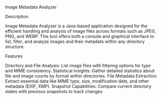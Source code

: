 Image Metadata Analyzer

Description

Image Metadata Analyzer is a Java-based application designed for the efficient handling and analysis of image files across formats such as JPEG, PNG, and WEBP. This tool offers both a console and graphical interface to list, filter, and analyze images and their metadata within any directory structure.

Features

Directory and File Analysis: List image files with filtering options for type and MIME consistency.
Statistical Insights: Gather detailed statistics about file and image counts by format within directories.
File Metadata Extraction: Extract essential data like MIME type, size, modification date, and other metadata (EXIF, XMP).
Snapshot Capabilities: Compare current directory states with previous snapshots to track changes
